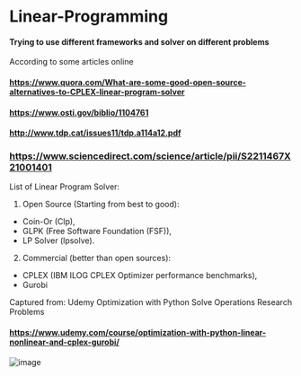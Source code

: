# Linear-Programming
#### Trying to use different frameworks and solver on different problems


According to some articles online
#### https://www.quora.com/What-are-some-good-open-source-alternatives-to-CPLEX-linear-program-solver
#### https://www.osti.gov/biblio/1104761
#### http://www.tdp.cat/issues11/tdp.a114a12.pdf
### https://www.sciencedirect.com/science/article/pii/S2211467X21001401


List of Linear Program Solver:

1.  Open Source (Starting from best to good):
  * Coin-Or (Clp),
  * GLPK (Free Software Foundation (FSF)),
  * LP Solver (lpsolve).
2. Commercial (better than open sources):
  * CPLEX (IBM ILOG CPLEX Optimizer performance benchmarks),
  * Gurobi 
  
  
  Captured from: Udemy Optimization with Python Solve Operations Research Problems
  #### https://www.udemy.com/course/optimization-with-python-linear-nonlinear-and-cplex-gurobi/
  ![image](https://user-images.githubusercontent.com/42282750/187087105-16e4b690-e5e4-4d35-b02f-364fcd4297f2.png)

